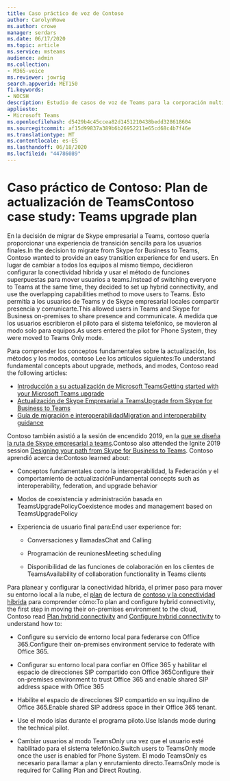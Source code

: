 ```yaml
---
title: Caso práctico de voz de Contoso
author: CarolynRowe
ms.author: crowe
manager: serdars
ms.date: 06/17/2020
ms.topic: article
ms.service: msteams
audience: admin
ms.collection:
- M365-voice
ms.reviewer: jowrig
search.appverid: MET150
f1.keywords:
- NOCSH
description: Estudio de casos de voz de Teams para la corporación multinacional
appliesto:
- Microsoft Teams
ms.openlocfilehash: d5429b4c45ccea82d1451210438bedd328618604
ms.sourcegitcommit: af15d99837a389b6b26952211e65cd68c4b7f46e
ms.translationtype: MT
ms.contentlocale: es-ES
ms.lasthandoff: 06/18/2020
ms.locfileid: "44786089"
---
```

# <a name="contoso-case-study-teams-upgrade-plan"></a><span data-ttu-id="296b0-103">Caso práctico de Contoso: Plan de actualización de Teams</span><span class="sxs-lookup"><span data-stu-id="296b0-103">Contoso case study: Teams upgrade plan</span></span>

<span data-ttu-id="296b0-104">En la decisión de migrar de Skype empresarial a Teams, contoso quería proporcionar una experiencia de transición sencilla para los usuarios finales.</span><span class="sxs-lookup"><span data-stu-id="296b0-104">In the decision to migrate from Skype for Business to Teams, Contoso wanted to provide an easy transition experience for end users.</span></span> <span data-ttu-id="296b0-105">En lugar de cambiar a todos los equipos al mismo tiempo, decidieron configurar la conectividad híbrida y usar el método de funciones superpuestas para mover usuarios a teams.</span><span class="sxs-lookup"><span data-stu-id="296b0-105">Instead of switching everyone to Teams at the same time, they decided to set up hybrid connectivity, and use the overlapping capabilities method to move users to Teams.</span></span> <span data-ttu-id="296b0-106">Esto permitía a los usuarios de Teams y de Skype empresarial locales compartir presencia y comunicarte.</span><span class="sxs-lookup"><span data-stu-id="296b0-106">This allowed users in Teams and Skype for Business on-premises to share presence and communicate.</span></span> <span data-ttu-id="296b0-107">A medida que los usuarios escribieron el piloto para el sistema telefónico, se movieron al modo solo para equipos.</span><span class="sxs-lookup"><span data-stu-id="296b0-107">As users entered the pilot for Phone System, they were moved to Teams Only mode.</span></span>

<span data-ttu-id="296b0-108">Para comprender los conceptos fundamentales sobre la actualización, los métodos y los modos, contoso Lee los artículos siguientes:</span><span class="sxs-lookup"><span data-stu-id="296b0-108">To understand fundamental concepts about upgrade, methods, and modes, Contoso read the following articles:</span></span>

- [<span data-ttu-id="296b0-109">Introducción a su actualización de Microsoft Teams</span><span class="sxs-lookup"><span data-stu-id="296b0-109">Getting started with your Microsoft Teams upgrade</span></span>](upgrade-start-here.md)
- [<span data-ttu-id="296b0-110">Actualización de Skype Empresarial a Teams</span><span class="sxs-lookup"><span data-stu-id="296b0-110">Upgrade from Skype for Business to Teams</span></span>](upgrade-to-teams-on-prem-overview.md) 
- [<span data-ttu-id="296b0-111">Guía de migración e interoperabilidad</span><span class="sxs-lookup"><span data-stu-id="296b0-111">Migration and interoperability guidance</span></span>](migration-interop-guidance-for-teams-with-skype.md)
 
<span data-ttu-id="296b0-112">Contoso también asistió a la sesión de encendido 2019, en la [que se diseña la ruta de Skype empresarial a teams](https://myignite.techcommunity.microsoft.com/sessions/81820?source=sessions).</span><span class="sxs-lookup"><span data-stu-id="296b0-112">Contoso also attended the Ignite 2019 session [Designing your path from Skype for Business to Teams](https://myignite.techcommunity.microsoft.com/sessions/81820?source=sessions).</span></span> <span data-ttu-id="296b0-113">Contoso aprendió acerca de:</span><span class="sxs-lookup"><span data-stu-id="296b0-113">Contoso learned about:</span></span>

- <span data-ttu-id="296b0-114">Conceptos fundamentales como la interoperabilidad, la Federación y el comportamiento de actualización</span><span class="sxs-lookup"><span data-stu-id="296b0-114">Fundamental concepts such as interoperability, federation, and upgrade behavior</span></span> 

- <span data-ttu-id="296b0-115">Modos de coexistencia y administración basada en TeamsUpgradePolicy</span><span class="sxs-lookup"><span data-stu-id="296b0-115">Coexistence modes and management based on TeamsUpgradePolicy</span></span> 

- <span data-ttu-id="296b0-116">Experiencia de usuario final para:</span><span class="sxs-lookup"><span data-stu-id="296b0-116">End user experience for:</span></span> 

  - <span data-ttu-id="296b0-117">Conversaciones y llamadas</span><span class="sxs-lookup"><span data-stu-id="296b0-117">Chat and Calling</span></span> 

  - <span data-ttu-id="296b0-118">Programación de reuniones</span><span class="sxs-lookup"><span data-stu-id="296b0-118">Meeting scheduling</span></span> 

  - <span data-ttu-id="296b0-119">Disponibilidad de las funciones de colaboración en los clientes de Teams</span><span class="sxs-lookup"><span data-stu-id="296b0-119">Availability of collaboration functionality in Teams clients</span></span> 

<span data-ttu-id="296b0-120">Para planear y configurar la conectividad híbrida, el primer paso para mover su entorno local a la nube, el [plan](https://docs.microsoft.com/SkypeForBusiness/hybrid/plan-hybrid-connectivity) de lectura de [contoso y la conectividad híbrida](https://docs.microsoft.com/SkypeForBusiness/hybrid/configure-hybrid-connectivity) para comprender cómo:</span><span class="sxs-lookup"><span data-stu-id="296b0-120">To plan and configure hybrid connectivity, the first step in moving their on-premises environment to the cloud, Contoso read [Plan hybrid connectivity](https://docs.microsoft.com/SkypeForBusiness/hybrid/plan-hybrid-connectivity) and [Configure hybrid connectivity](https://docs.microsoft.com/SkypeForBusiness/hybrid/configure-hybrid-connectivity) to understand how to:</span></span> 

  - <span data-ttu-id="296b0-121">Configure su servicio de entorno local para federarse con Office 365.</span><span class="sxs-lookup"><span data-stu-id="296b0-121">Configure their on-premises environment service to federate with Office 365.</span></span> 

  - <span data-ttu-id="296b0-122">Configurar su entorno local para confiar en Office 365 y habilitar el espacio de direcciones SIP compartido con Office 365</span><span class="sxs-lookup"><span data-stu-id="296b0-122">Configure their on-premises environment to trust Office 365 and enable shared SIP address space with Office 365</span></span> 

  - <span data-ttu-id="296b0-123">Habilite el espacio de direcciones SIP compartido en su inquilino de Office 365.</span><span class="sxs-lookup"><span data-stu-id="296b0-123">Enable shared SIP address space in their Office 365 tenant.</span></span>

  - <span data-ttu-id="296b0-124">Use el modo islas durante el programa piloto.</span><span class="sxs-lookup"><span data-stu-id="296b0-124">Use Islands mode during the technical pilot.</span></span>

  - <span data-ttu-id="296b0-125">Cambiar usuarios al modo TeamsOnly una vez que el usuario esté habilitado para el sistema telefónico.</span><span class="sxs-lookup"><span data-stu-id="296b0-125">Switch users to TeamsOnly mode once the user is enabled for Phone System.</span></span> <span data-ttu-id="296b0-126">El modo TeamsOnly es necesario para llamar a plan y enrutamiento directo.</span><span class="sxs-lookup"><span data-stu-id="296b0-126">TeamsOnly mode is required for  Calling Plan and Direct Routing.</span></span> 
